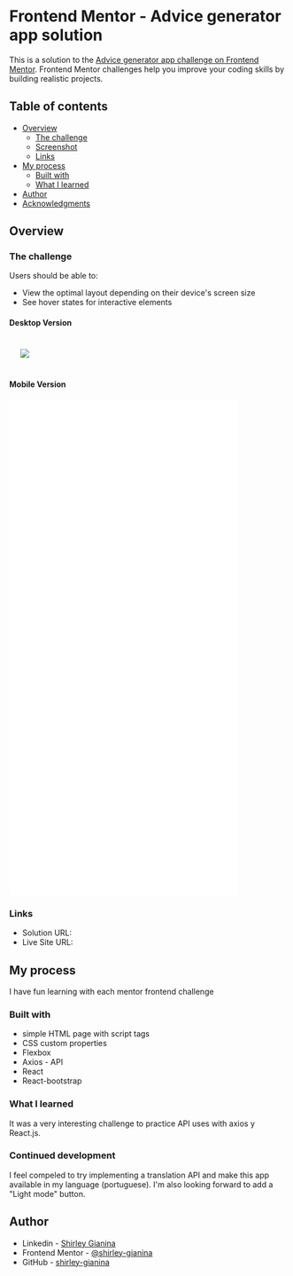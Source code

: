 # Frontend Mentor - Advice generator app solution

This is a solution to the [Advice generator app challenge on Frontend Mentor](https://www.frontendmentor.io/challenges/advice-generator-app-QdUG-13db). Frontend Mentor challenges help you improve your coding skills by building realistic projects.

## Table of contents

- [Overview](#overview)
  - [The challenge](#the-challenge)
  - [Screenshot](#screenshot)
  - [Links](#links)
- [My process](#my-process)
  - [Built with](#built-with)
  - [What I learned](#what-i-learned)
- [Author](#author)
- [Acknowledgments](#acknowledgments)

## Overview

### The challenge

Users should be able to:

- View the optimal layout depending on their device's screen size
- See hover states for interactive elements

#### Desktop Version 
<img src='./images/Screen-desktop.mov' style='padding: 20px'/>

#### Mobile Version
<iframe src='//gifs.com/embed/screen-mobile-gif-Z8Gkn2' frameborder='0' scrolling='no' width='412px' height='894px' style='-webkit-backface-visibility: hidden;-webkit-transform: scale(1);' ></iframe>


### Links

- Solution URL: []()
- Live Site URL: []()

## My process

I have fun learning with each mentor frontend challenge

### Built with

- simple HTML page with script tags
- CSS custom properties
- Flexbox
- Axios - API
- React
- React-bootstrap


### What I learned

<div>
  It was a very interesting challenge to practice API uses with axios y React.js.
</div>

### Continued development

I feel compeled to try implementing a translation API and make this app available in my language (portuguese). I'm also looking forward to add a "Light mode" button.

## Author

- Linkedin - [Shirley Gianina](https://www.linkedin.com/in/shirley-gianina/)
- Frontend Mentor - [@shirley-gianina](https://www.frontendmentor.io/profile/shirley-gianina)
- GitHub - [shirley-gianina](https://github.com/shirley-gianina)